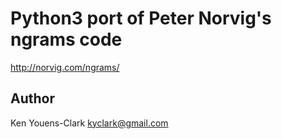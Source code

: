 # Python3 port of Peter Norvig's ngrams code

http://norvig.com/ngrams/

## Author

Ken Youens-Clark <kyclark@gmail.com>
